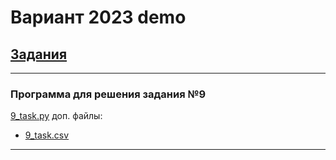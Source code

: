 # Вариант 2023 demo
## [Задания](https://github.com/lyctpu/ege/tree/main/2023demo)
___
### Программа для решения задания №9
[9_task.py](https://github.com/NightSkymbry/tpu-lic-Osipov-Slava/blob/main/ege/2023demo/9_task.py)
доп. файлы: 
- [9_task.csv](https://github.com/NightSkymbry/tpu-lic-Osipov-Slava/blob/main/ege/2023demo/9_task.csv)
____